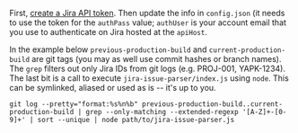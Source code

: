 First, [create a Jira API
token](https://id.atlassian.com/manage/api-tokens). Then update the info
in `config.json` (it needs to use the token for the `authPass` value;
`authUser` is your account email that you use to authenticate on Jira
hosted at the `apiHost`.

In the example below `previous-production-build` and
`current-production-build` are git tags (you may as well use commit
hashes or branch names). The `grep` filters out only Jira IDs from
git logs (e.g. PROJ-001, YAPK-1234). The last bit is a call to execute
`jira-issue-parser/index.js` using `node`. This can be symlinked,
aliased or used as is -- it's up to you.
```
git log --pretty="format:%s%n%b" previous-production-build..current-production-build | grep --only-matching --extended-regexp '[A-Z]+-[0-9]+' | sort --unique | node path/to/jira-issue-parser.js
```
